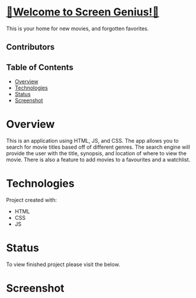 


# <a href="https://screen-genius.github.io/">🍿Welcome to Screen Genius!🍿</a>
This is your home for new movies, and forgotten favorites.

## Contributors 


## Table of Contents
* [Overview](#Overview)
* [Technologies](#Technologies)
* [Status](#status)
* [Screenshot](#screenshot)

# Overview
This is an application using HTML, JS, and CSS. The app allows you to search for movie titles based off of different genres. The search engine will provide the user with the title, synopsis, and location of where to view the movie. There is also a feature to add movies to a favourites and a watchlist.

# Technologies
Project created with:
* HTML
* CSS
* JS

# Status
To view finished project please visit the below.


# Screenshot

